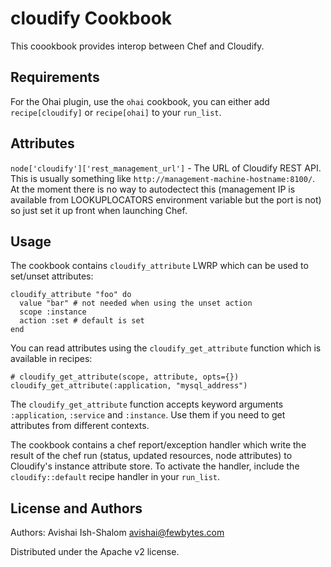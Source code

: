cloudify Cookbook
=================
This coookbook provides interop between Chef and Cloudify.

Requirements
------------
For the Ohai plugin, use the `ohai` cookbook, you can either add `recipe[cloudify]` or `recipe[ohai]` to your `run_list`.

Attributes
----------
`node['cloudify']['rest_management_url']` - The URL of Cloudify REST API. This is usually something like `http://management-machine-hostname:8100/`. At the moment there is no way to autodectect this (management IP is available from LOOKUPLOCATORS environment variable but the port is not) so just set it up front when launching Chef.

Usage
-----
The cookbook contains `cloudify_attribute` LWRP which can be used to set/unset attributes: 

    cloudify_attribute "foo" do
      value "bar" # not needed when using the unset action
      scope :instance
      action :set # default is set
    end

You can read attributes using the `cloudify_get_attribute` function which is available in recipes:

    # cloudify_get_attribute(scope, attribute, opts={})
    cloudify_get_attribute(:application, "mysql_address")

The `cloudify_get_attribute` function accepts keyword arguments `:application`, `:service` and `:instance`. Use them if you need to get attributes from different contexts.

The cookbook contains a chef report/exception handler which write the result of the chef run (status, updated resources, node attributes) to Cloudify's instance attribute store.
To activate the handler, include the `cloudify::default` recipe handler in your `run_list`.

License and Authors
-------------------
Authors: Avishai Ish-Shalom <avishai@fewbytes.com>

Distributed under the Apache v2 license.
